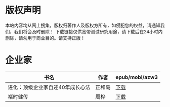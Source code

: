 # 版权声明

本站内容均从网上搜集，版权归著作人及版权方所有，如侵犯您的权益，请通知我们，我们将会及时删除！ 下载链接仅供宽带测试研究用途，请下载后在24小时内删除，请勿用于商业目的。请支持正版！

# 企业家

| 书名 | 作者 | epub/mobi/azw3 |
| --- | --- | --- |
| 进化：顶级企业家自述40年成长心法 | 正和岛 | [下载](https://url89.ctfile.com/f/31084289-1357032940-fc25a8?p=8866) |
| 褚时健传 | 周桦 | [下载](https://url89.ctfile.com/f/31084289-1357026889-fa3aca?p=8866) |
